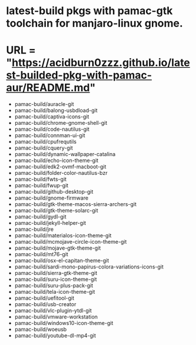 # latest-build pkgs with pamac-gtk toolchain for manjaro-linux gnome.
# URL = "https://acidburn0zzz.github.io/latest-builded-pkg-with-pamac-aur/README.md"

+ pamac-build/auracle-git
+ pamac-build/balong-usbdload-git
+ pamac-build/captiva-icons-git
+ pamac-build/chrome-gnome-shell-git
+ pamac-build/code-nautilus-git
+ pamac-build/connman-ui-git
+ pamac-build/cpufrequtils
+ pamac-build/cquery-git
+ pamac-build/dynamic-wallpaper-catalina
+ pamac-build/echo-icon-theme-git
+ pamac-build/edk2-ovmf-macboot-git
+ pamac-build/folder-color-nautilus-bzr
+ pamac-build/fwts-git
+ pamac-build/fwup-git
+ pamac-build/github-desktop-git
+ pamac-build/gnome-firmware
+ pamac-build/gtk-theme-macos-sierra-archers-git
+ pamac-build/gtk-theme-solarc-git
+ pamac-build/gydl-git
+ pamac-build/jekyll-helper-git
+ pamac-build/jre
+ pamac-build/materialos-icon-theme-git
+ pamac-build/mcmojave-circle-icon-theme-git
+ pamac-build/mojave-gtk-theme-git
+ pamac-build/mt76-git
+ pamac-build/osx-el-capitan-theme-git
+ pamac-build/sardi-mono-papirus-colora-variations-icons-git
+ pamac-build/sierra-gtk-theme-git
+ pamac-build/suru-icon-theme-git
+ pamac-build/suru-plus-pack-git
+ pamac-build/tela-icon-theme-git
+ pamac-build/uefitool-git
+ pamac-build/usb-creator
+ pamac-build/vlc-plugin-ytdl-git
+ pamac-build/vmware-workstation
+ pamac-build/windows10-icon-theme-git
+ pamac-build/woeusb
+ pamac-build/youtube-dl-mp4-git
